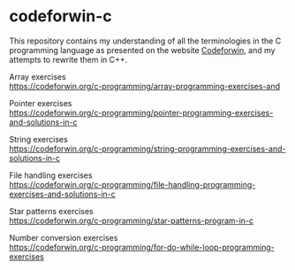 # codeforwin-c

This repository contains my understanding of all the terminologies in the C programming language as presented on the website [Codeforwin](https://codeforwin.org/c-programming-examples-exercises-solutions-beginners), and my attempts to rewrite them in C++.

Array exercises  
https://codeforwin.org/c-programming/array-programming-exercises-and

Pointer exercises  
https://codeforwin.org/c-programming/pointer-programming-exercises-and-solutions-in-c

String exercises  
https://codeforwin.org/c-programming/string-programming-exercises-and-solutions-in-c

File handling exercises  
https://codeforwin.org/c-programming/file-handling-programming-exercises-and-solutions-in-c

Star patterns exercises  
https://codeforwin.org/c-programming/star-patterns-program-in-c

Number conversion exercises  
https://codeforwin.org/c-programming/for-do-while-loop-programming-exercises
